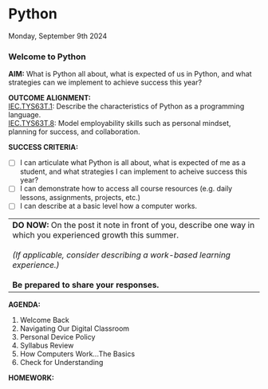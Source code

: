 # Python
Monday, September 9th 2024

### Welcome to Python

**AIM:** What is Python all about, what is expected of us in Python, and what strategies can we implement to achieve success this year?

**OUTCOME ALIGNMENT:**
<br><ins>IEC.TYS63T.1</ins>: Describe the characteristics of Python as a programming language.
<br><ins>IEC.TYS63T.8</ins>: Model employability skills such as personal mindset, planning for success, and collaboration.

**SUCCESS CRITERIA:**
- [ ] I can articulate what Python is all about, what is expected of me as a student, and what strategies I can implement to acheive success this year?
- [ ] I can demonstrate how to access all course resources (e.g. daily lessons, assignments, projects, etc.)
- [ ] I can describe at a basic level how a computer works. 

<table>
  <tr>
    <td><b>DO NOW:</b> On the post it note in front of you, describe one way in which you experienced growth this summer.<br><br>
    <i>(If applicable, consider describing a work-based learning experience.)</i><br><br>
    <b>Be prepared to share your responses.</b>
  </tr>
</table>

**AGENDA:**

1. Welcome Back
2. Navigating Our Digital Classroom
3. Personal Device Policy
4. Syllabus Review
5. How Computers Work...The Basics
6. Check for Understanding

**HOMEWORK:** 
